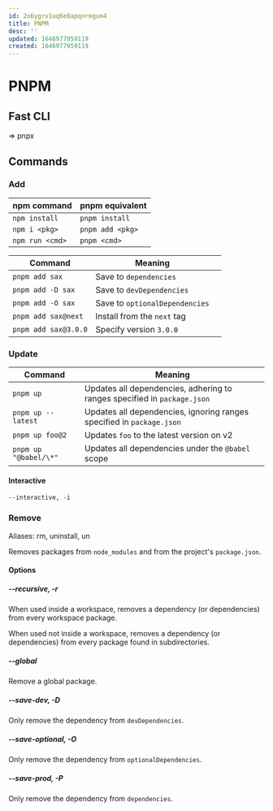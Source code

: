 ```yaml
---
id: 2o6ygrv1uq6e8apqnrmgum4
title: PNPM
desc: ''
updated: 1646977959119
created: 1646977959119
---
```



# PNPM

## Fast CLI
=> pnpx 

## Commands
### Add
| npm command     | pnpm equivalent  |
| --------------- | ---------------- |
| `npm install`   | `pnpm install`   |
| `npm i <pkg>`   | `pnpm add <pkg>` |
| `npm run <cmd>` | `pnpm <cmd>`     |


| Command              | Meaning                        |     |
| -------------------- | ------------------------------ | --- |
| `pnpm add sax`       | Save to `dependencies`         |     |
| `pnpm add -D sax`    | Save to `devDependencies`      |     |
| `pnpm add -O sax`    | Save to `optionalDependencies` |     |
| `pnpm add sax@next`  | Install from the `next` tag    |     |
| `pnpm add sax@3.0.0` | Specify version `3.0.0`        |     |

### Update
  
| Command               | Meaning                                                                  |
| --------------------- | ------------------------------------------------------------------------ |
| `pnpm up`             | Updates all dependencies, adhering to ranges specified in `package.json` |
| `pnpm up --latest`    | Updates all dependencies, ignoring ranges specified in `package.json`    |
| `pnpm up foo@2`       | Updates `foo` to the latest version on v2                                |
| `pnpm up "@babel/\*"` | Updates all dependencies under the `@babel` scope                        |

#### Interactive
`--interactive, -i`


### Remove
Aliases: rm, uninstall, un

Removes packages from `node_modules` and from the project's `package.json`.


#### Options

##### --recursive, -r
When used inside a workspace, removes a dependency (or dependencies) from every workspace package.

When used not inside a workspace, removes a dependency (or dependencies) from
every package found in subdirectories.

##### --global
Remove a global package.

##### --save-dev, -D
Only remove the dependency from `devDependencies`.

##### --save-optional, -O
Only remove the dependency from `optionalDependencies`.

##### --save-prod, -P
Only remove the dependency from `dependencies`.
